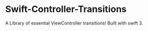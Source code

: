 # Swift-Controller-Transitions
A Library of essential ViewController transitions! Built with swift 3.
